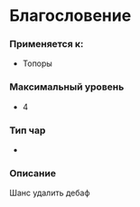 # Благословение

### Применяется к:

* Топоры

### Максимальный уровень&#x20;

* 4

### Тип чар

*

### Описание&#x20;

Шанс удалить дебаф
